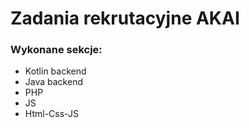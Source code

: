 # Zadania rekrutacyjne AKAI

### Wykonane sekcje:
- Kotlin backend
- Java backend
- PHP
- JS
- Html-Css-JS